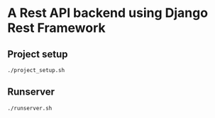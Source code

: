 # A Rest API backend using Django Rest Framework

## Project setup

`./project_setup.sh`

## Runserver

`./runserver.sh`